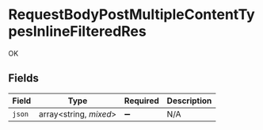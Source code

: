 # RequestBodyPostMultipleContentTypesInlineFilteredRes

OK


## Fields

| Field                  | Type                   | Required               | Description            |
| ---------------------- | ---------------------- | ---------------------- | ---------------------- |
| `json`                 | array<string, *mixed*> | :heavy_minus_sign:     | N/A                    |